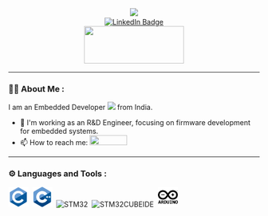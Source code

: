 <div id="header" align="center">
  <img src="https://github.com/saliansanthu97/saliansanthu97/assets/137671128/650cb6aa-7b0b-463e-8c48-fda47359bcc7" width="100"/>
</div>

<div id="badges" align="center">
  <a href="https://www.linkedin.com/in/saliansanthu97">
      <img src="https://img.shields.io/badge/LinkedIn-blue?style=for-the-badge&logo=linkedin&logoColor=white" alt="LinkedIn Badge"/>
  </a>
  <br/>
  <img src="https://media.giphy.com/media/Qo2dupDib32rkTY4hX/giphy.gif" width="200" height="75"/>
</div>

---

### :man_technologist: About Me :
I am an  Embedded Developer <img src="https://media.giphy.com/media/WUlplcMpOCEmTGBtBW/giphy.gif" width="30"> from India.
- :telescope: I'm working as an R&D Engineer, focusing on firmware development for embedded systems. 
- :mailbox: How to reach me: <a href="https://www.linkedin.com/in/saliansanthu97"><img src="https://img.shields.io/badge/LinkedIn-blue?style=for-the-badge&logo=linkedin&logoColor=white" width="75" height="20"></a>

---

### :gear: Languages and Tools :
<img src="https://github.com/devicons/devicon/blob/master/icons/c/c-original.svg" title="C" alt="C" width="40" height="40"/>&nbsp;
<img src="https://github.com/devicons/devicon/blob/master/icons/cplusplus/cplusplus-original.svg" title="Cpp" alt="Cpp" width="40" height="40"/>&nbsp;
<img src="https://github.com/saliansanthu97/saliansanthu97/assets/137671128/4f9e5f42-00fa-4790-afb0-ac8bf97daa85" title="STM32" alt="STM32" width="40" height="40"/>&nbsp;
<img src="https://github.com/saliansanthu97/saliansanthu97/assets/137671128/2eeaba21-1ba5-4a6b-aa6c-296f0db2f1fa" title="STM32CUBEIDE" alt="STM32CUBEIDE" width="40" height="40"/>&nbsp;
<img src="https://github.com/devicons/devicon/blob/master/icons/arduino/arduino-plain-wordmark.svg" title="C" alt="C" width="40" height="40"/>&nbsp;
